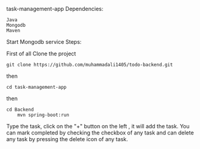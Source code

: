 task-management-app
Dependencies:

    Java
    Mongodb
    Maven

Start Mongodb service
Steps:

First of all Clone the project

    git clone https://github.com/muhammadali1405/todo-backend.git

then

    cd task-management-app

then

    cd Backend
        mvn spring-boot:run


Type the task, click on the "+" button on the left , it will add the task. You can mark completed by checking the checkbox of any task and can delete any task by pressing the delete icon of any task.
